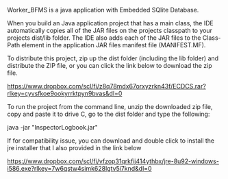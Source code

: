 Worker_BFMS is a java application with Embedded SQlite Database.

When you build an Java application project that has a main class, the IDE
automatically copies all of the JAR
files on the projects classpath to your projects dist/lib folder. The IDE
also adds each of the JAR files to the Class-Path element in the application
JAR files manifest file (MANIFEST.MF).


To distribute this project, zip up the dist folder (including the lib folder)
and distribute the ZIP file, or you can click the link below to download the zip file.

https://www.dropbox.com/scl/fi/z8q78mdx67orxyzrkn43f/ECDCS.rar?rlkey=cyvsfkoe9ookyrrktpyn9bvas&dl=0

To run the project from the command line, unzip the downloaded zip file, copy and paste it to drive C,
go to the dist folder and type the following:

java -jar "InspectorLogbook.jar" 

If for compatibility issue, you can download and double click to install
the jre installer that I also provided in the link below

https://www.dropbox.com/scl/fi/vfzop31qrkfij414ythbx/jre-8u92-windows-i586.exe?rlkey=7w6qstw4simk628lgtv5i7knd&dl=0



